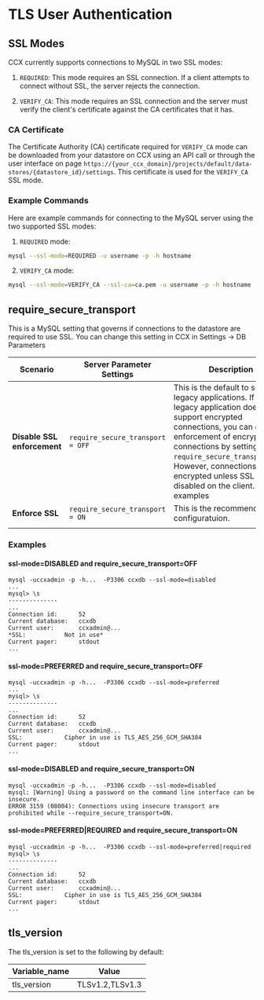 # TLS User Authentication

## SSL Modes

CCX currently supports connections to MySQL in two SSL modes:

1. `REQUIRED`: This mode requires an SSL connection. If a client attempts to connect without SSL, the server rejects the connection.

2. `VERIFY_CA`: This mode requires an SSL connection and the server must verify the client's certificate against the CA certificates that it has.

### CA Certificate

The Certificate Authority (CA) certificate required for `VERIFY_CA` mode can be downloaded from your datastore on CCX using an API call or through the user interface on page `https://{your_ccx_domain}/projects/default/data-stores/{datastore_id}/settings`.
This certificate is used for the `VERIFY_CA` SSL mode.


### Example Commands

Here are example commands for connecting to the MySQL server using the two supported SSL modes:

1. `REQUIRED` mode:

```bash
mysql --ssl-mode=REQUIRED -u username -p -h hostname
```

2. `VERIFY_CA` mode:
```bash
mysql --ssl-mode=VERIFY_CA --ssl-ca=ca.pem -u username -p -h hostname
```

## require_secure_transport
This is a MySQL setting that governs if connections to the datastore are required to use SSL. You can change this setting in CCX in Settings -> DB Parameters

| Scenario                                   | Server Parameter Settings                                   | Description                                                                                                                                                                                                                          |
|--------------------------------------------|------------------------------------------------------------|--------------------------------------------------------------------------------------------------------------------------------------------------------------------------------------------------------------------------------------|
| **Disable SSL enforcement**                | `require_secure_transport = OFF`                           | This is the default to support legacy applications. If your legacy application doesn't support encrypted connections, you can disable enforcement of encrypted connections by setting `require_secure_transport=OFF`. However, connections are encrypted unless SSL is disabled on the client. See examples |
| **Enforce SSL**   | `require_secure_transport = ON`  | This is the recommended configuratuion.                                                                                              |
                                                                               |
### Examples

#### ssl-mode=DISABLED and require_secure_transport=OFF

```
mysql -uccxadmin -p -h...  -P3306 ccxdb --ssl-mode=disabled
...
mysql> \s
--------------
...
Connection id:		52
Current database:	ccxdb
Current user:		ccxadmin@...
*SSL:			Not in use*
Current pager:		stdout
...
```

#### ssl-mode=PREFERRED and require_secure_transport=OFF
```
mysql -uccxadmin -p -h...  -P3306 ccxdb --ssl-mode=preferred
...
mysql> \s
--------------
...
Connection id:		52
Current database:	ccxdb
Current user:		ccxadmin@...
SSL:			Cipher in use is TLS_AES_256_GCM_SHA384
Current pager:		stdout
...
```

#### ssl-mode=DISABLED and require_secure_transport=ON
```
mysql -uccxadmin -p -h...  -P3306 ccxdb --ssl-mode=disabled
mysql: [Warning] Using a password on the command line interface can be insecure.
ERROR 3159 (08004): Connections using insecure transport are prohibited while --require_secure_transport=ON.
```

#### ssl-mode=PREFERRED|REQUIRED and require_secure_transport=ON
```
mysql -uccxadmin -p -h...  -P3306 ccxdb --ssl-mode=preferred|required
mysql> \s
--------------
...
Connection id:		52
Current database:	ccxdb
Current user:		ccxadmin@...
SSL:			Cipher in use is TLS_AES_256_GCM_SHA384
Current pager:		stdout
...
```
## tls_version

The tls_version is set to the following by default:

| Variable_name | Value           |
|---------------|-----------------|
| tls_version   | TLSv1.2,TLSv1.3 |
